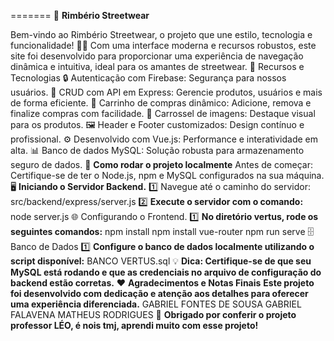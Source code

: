 =======
🏬 **Rimbério Streetwear**

Bem-vindo ao Rimbério Streetwear, o projeto que une estilo, tecnologia e funcionalidade! 👟✨
Com uma interface moderna e recursos robustos, este site foi desenvolvido para proporcionar uma experiência de navegação dinâmica e intuitiva, ideal para os amantes de streetwear.
🎯 Recursos e Tecnologias
🔒 Autenticação com Firebase: Segurança para nossos usuários.
🔄 CRUD com API em Express: Gerencie produtos, usuários e mais de forma eficiente.
🛒 Carrinho de compras dinâmico: Adicione, remova e finalize compras com facilidade.
📸 Carrossel de imagens: Destaque visual para os produtos.
🖼️ Header e Footer customizados: Design contínuo e profissional.
⚙️ Desenvolvido com Vue.js: Performance e interatividade em alta.
📊 Banco de dados MySQL: Solução robusta para armazenamento seguro de dados.
🚀 **Como rodar o projeto localmente**
Antes de começar: Certifique-se de ter o Node.js, npm e MySQL configurados na sua máquina.
🖥️ **Iniciando o Servidor Backend.**
1️⃣ Navegue até o caminho do servidor:
src/backend/express/server.js
2️⃣ **Execute o servidor com o comando:**
node server.js
🌐 Configurando o Frontend.
1️⃣ **No diretório vertus, rode os seguintes comandos:**
npm install
npm install vue-router
npm run serve
🗄️ Banco de Dados
1️⃣ **Configure o banco de dados localmente utilizando o script disponível:**
BANCO VERTUS.sql
💡 **Dica: Certifique-se de que seu MySQL está rodando e que as credenciais no arquivo de configuração do backend estão corretas.**
❤️ **Agradecimentos e Notas Finais**
**Este projeto foi desenvolvido com dedicação e atenção aos detalhes para oferecer uma experiência diferenciada.**
GABRIEL FONTES DE SOUSA
GABRIEL FALAVENA
MATHEUS RODRIGUES
🖤 **Obrigado por conferir o projeto professor LÉO, é nois tmj, aprendi muito com esse projeto!**

